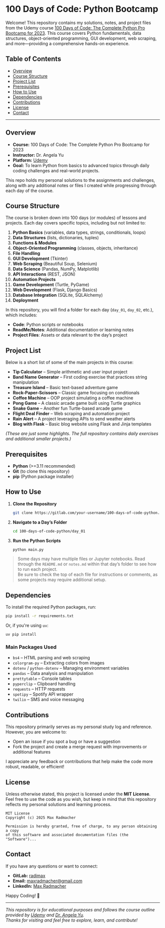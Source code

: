 # 100 Days of Code: Python Bootcamp

Welcome! This repository contains my solutions, notes, and project files from the Udemy course [100 Days of Code: The Complete Python Pro Bootcamp for 2023](https://www.udemy.com/course/100-days-of-code/). This course covers Python fundamentals, data structures, object-oriented programming, GUI development, web scraping, and more—providing a comprehensive hands-on experience.

## Table of Contents

- [Overview](#overview)
- [Course Structure](#course-structure)
- [Project List](#project-list)
- [Prerequisites](#prerequisites)
- [How to Use](#how-to-use)
- [Dependencies](#dependencies)
- [Contributions](#contributions)
- [License](#license)
- [Contact](#contact)

---

## Overview

- **Course:** 100 Days of Code: The Complete Python Pro Bootcamp for 2023  
- **Instructor:** Dr. Angela Yu  
- **Platform:** [Udemy](https://www.udemy.com/)  
- **Goal:** To learn Python from basics to advanced topics through daily coding challenges and real-world projects.

This repo holds my personal solutions to the assignments and challenges, along with any additional notes or files I created while progressing through each day of the course.

## Course Structure

The course is broken down into 100 days (or modules) of lessons and projects. Each day covers specific topics, including but not limited to:

1. **Python Basics** (variables, data types, strings, conditionals, loops)  
2. **Data Structures** (lists, dictionaries, tuples)  
3. **Functions & Modules**  
4. **Object-Oriented Programming** (classes, objects, inheritance)  
5. **File Handling**  
6. **GUI Development** (Tkinter)  
7. **Web Scraping** (Beautiful Soup, Selenium)  
8. **Data Science** (Pandas, NumPy, Matplotlib)  
9. **API Interactions** (REST, JSON)  
10. **Automation Projects**  
11. **Game Development** (Turtle, PyGame)  
12. **Web Development** (Flask, Django Basics)  
13. **Database Integration** (SQLite, SQLAlchemy)  
14. **Deployment**

In this repository, you will find a folder for each day (`day_01`, `day_02`, etc.), which includes:

- **Code**: Python scripts or notebooks  
- **ReadMe/Notes**: Additional documentation or learning notes  
- **Project Files**: Assets or data relevant to the day’s project  

## Project List

Below is a short list of some of the main projects in this course:

- **Tip Calculator** – Simple arithmetic and user input project  
- **Band Name Generator** – First coding exercise that practices string manipulation  
- **Treasure Island** – Basic text-based adventure game  
- **Rock-Paper-Scissors** – Classic game focusing on conditionals  
- **Coffee Machine** – OOP project simulating a coffee machine  
- **Pong Game** – A classic arcade game built using Turtle graphics  
- **Snake Game** – Another fun Turtle-based arcade game  
- **Flight Deal Finder** – Web scraping and automation project  
- **Rain Alert** – A project leveraging APIs to send weather alerts  
- **Blog with Flask** – Basic blog website using Flask and Jinja templates  

*(These are just some highlights. The full repository contains daily exercises and additional smaller projects.)*

## Prerequisites

- **Python** (>=3.11 recommended)  
- **Git** (to clone this repository)
- **pip** (Python package installer)

## How to Use

1. **Clone the Repository**
   ```bash
   git clone https://gitlab.com/your-username/100-days-of-code-python.git
   ```

2. **Navigate to a Day’s Folder**
   ```bash
   cd 100-days-of-code-python/day_01
   ```

3. **Run the Python Scripts**
   ```bash
   python main.py
   ```

> Some days may have multiple files or Jupyter notebooks. Read through the `README.md` or `notes.md` within that day’s folder to see how to run each project.  
> Be sure to check the top of each file for instructions or comments, as some projects may require additional setup.

## Dependencies

To install the required Python packages, run:

```bash
pip install -r requirements.txt
```

Or, if you're using `uv`:

```bash
uv pip install
```

### Main Packages Used

- `bs4` – HTML parsing and web scraping  
- `colorgram-py` – Extracting colors from images  
- `dotenv` / `python-dotenv` – Managing environment variables  
- `pandas` – Data analysis and manipulation  
- `prettytable` – Console tables  
- `pyperclip` – Clipboard handling  
- `requests` – HTTP requests  
- `spotipy` – Spotify API wrapper  
- `twilio` – SMS and voice messaging  

## Contributions

This repository primarily serves as my personal study log and reference. However, you are welcome to:

- Open an issue if you spot a bug or have a suggestion  
- Fork the project and create a merge request with improvements or additional features  

I appreciate any feedback or contributions that help make the code more robust, readable, or efficient!

## License

Unless otherwise stated, this project is licensed under the **MIT License**. Feel free to use the code as you wish, but keep in mind that this repository reflects my personal solutions and learning process.

```
MIT License  
Copyright (c) 2025 Max Radmacher

Permission is hereby granted, free of charge, to any person obtaining a copy
of this software and associated documentation files (the "Software")...
```

## Contact

If you have any questions or want to connect:

- **GitLab:** [radimax](https://gitlab.com/radimax)  
- **Email:** maxradmacher@gmail.com
- **LinkedIn:** [Max Radmacher](https://www.linkedin.com/in/max-radmacher/)

Happy Coding! 🚀

---

_This repository is for educational purposes and follows the course outline provided by [Udemy](https://www.udemy.com/) and [Dr. Angela Yu](https://www.udemy.com/user/angela-yu/)._  
_Thanks for visiting and feel free to explore, learn, and contribute!_
